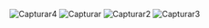 ![Capturar4](https://user-images.githubusercontent.com/29818932/129089431-e95c53b3-fca3-4c8b-8f68-1501e9332e92.PNG)
![Capturar](https://user-images.githubusercontent.com/29818932/129089433-c8940b91-c910-4e93-8808-311b929c160a.PNG)
![Capturar2](https://user-images.githubusercontent.com/29818932/129089435-02deddff-b31d-43c8-af48-f9a7e691dcf1.PNG)
![Capturar3](https://user-images.githubusercontent.com/29818932/129089437-e0745eed-b938-4d17-beba-62e32ec31f72.PNG)
